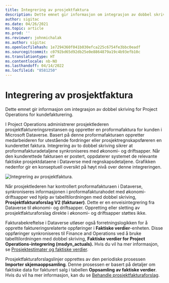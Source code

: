 ```yaml
---
title: Integrering av prosjektfaktura
description: Dette emnet gir informasjon om integrasjon av dobbel skriving for Project Operations for kundefakturering.
author: sigitac
ms.date: 04/26/2021
ms.topic: article
ms.prod: ''
ms.reviewer: johnmichalak
ms.author: sigitac
ms.openlocfilehash: 1e7294360f041b030efca225c6754fe3bbc0eadf
ms.sourcegitcommit: c0792bd65d92db25e0e8864879a19c4b93efb10c
ms.translationtype: HT
ms.contentlocale: nb-NO
ms.lasthandoff: 04/14/2022
ms.locfileid: "8581250"
---
```

# <a name="project-invoice-integration"></a>Integrering av prosjektfaktura

Dette emnet gir informasjon om integrasjon av dobbel skriving for Project Operations for kundefakturering.

I Project Operations administrerer prosjektlederen prosjektfaktureringsrestansen og oppretter en proformafaktura for kunden i Microsoft Dataverse. Basert på denne proformafakturaen oppretter medarbeideren for utestående fordringer eller prosjektregnskapsføreren en kunderettet faktura. Integrering av to dobbel skriving sikrer at proformafakturadetaljene synkroniseres med økonomi- og driftsapper. Når den kunderettede fakturaen er postert, oppdaterer systemet de relevante faktiske prosjektdataene i Dataverse med regnskapsdetaljene. Grafikken nedenfor gir en konseptuell oversikt på høyt nivå over denne integreringen.

   ![Integrering av prosjektfaktura.](./media/DW5Invoicing.png)

Når prosjektlederen har kontrollert proformafakturaen i Dataverse, synkroniseres informasjonen i proformafakturahodet med økonomi- driftsapper ved hjelp av tabelltilordningen med dobbel skriving, **Prosjektfakturaforslag V2 (fakturaer)**. Dette er en enveisintegrering fra Dataverse til økonomi- og driftsapper. Oppretting eller sletting av prosjektfakturaforslag direkte i økonomi- og driftsapper støttes ikke.

Fakturabekreftelse i Dataverse utløser også forretningslogikken for å opprette faktureringsrelaterte oppføringer i **Faktiske verdier**-enheten. Disse oppføringer synkroniseres til Finance and Operations ved å bruke tabelltilordningen med dobbel skriving, **Faktiske verdier for Project Operations-integrering (msdyn\_actuals).** Hvis du vil ha mer informasjon, se [Prosjektestimater og faktiske verdier](resource-dual-write-estimates-actuals.md). 

Prosjektfakturaforslagslinjer opprettes av den periodiske prosessen **Importer skjemaoppsamling**. Denne prosessen er basert på detaljer om faktiske data for fakturert salg i tabellen **Oppsamling av faktiske verdier**. Hvis du vil ha mer informasjon, kan du se [Behandle prosjektfakturaforslag](../invoicing/format-update-project-invoice-proposals.md#create-project-invoice-proposals). 
